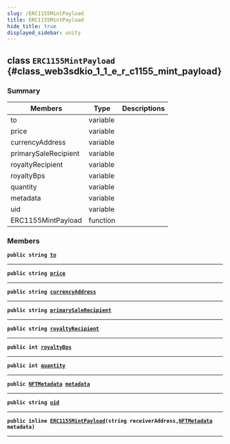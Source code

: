 ```yaml
---
slug: /ERC1155MintPayload
title: ERC1155MintPayload
hide_title: true
displayed_sidebar: unity
---
```


## class `ERC1155MintPayload` {#class_web3sdkio_1_1_e_r_c1155_mint_payload}

### Summary

| Members              | Type     | Descriptions |
| -------------------- | -------- | ------------ |
| to                   | variable |              |
| price                | variable |              |
| currencyAddress      | variable |              |
| primarySaleRecipient | variable |              |
| royaltyRecipient     | variable |              |
| royaltyBps           | variable |              |
| quantity             | variable |              |
| metadata             | variable |              |
| uid                  | variable |              |
| ERC1155MintPayload   | function |              |

### Members

**`public string `[`to`](#class_web3sdkio_1_1_e_r_c1155_mint_payload_1a90c8efd94461cd473fe7fbc62ffade5b)**

---

**`public string `[`price`](#class_web3sdkio_1_1_e_r_c1155_mint_payload_1aebf345f283403e5f19a906273b9d94e1)**

---

**`public string `[`currencyAddress`](#class_web3sdkio_1_1_e_r_c1155_mint_payload_1acceef8db9a3d2dd3784fe84d2c40e5c6)**

---

**`public string `[`primarySaleRecipient`](#class_web3sdkio_1_1_e_r_c1155_mint_payload_1a90a1b502fbf05419a899494b00e048d8)**

---

**`public string `[`royaltyRecipient`](#class_web3sdkio_1_1_e_r_c1155_mint_payload_1a8d996ae403617e990b776684ea4694bd)**

---

**`public int `[`royaltyBps`](#class_web3sdkio_1_1_e_r_c1155_mint_payload_1ab70457e543d0e170cd7d4357cfec793e)**

---

**`public int `[`quantity`](#class_web3sdkio_1_1_e_r_c1155_mint_payload_1a1b68b044c466be74d987aa954c51dfa9)**

---

**`public `[`NFTMetadata`](docs/unity/NFTMetadata.md#struct_web3sdkio_1_1_n_f_t_metadata)` `[`metadata`](#class_web3sdkio_1_1_e_r_c1155_mint_payload_1a372f3f502157d84c58797c2273651bc7)**

---

**`public string `[`uid`](#class_web3sdkio_1_1_e_r_c1155_mint_payload_1a57a67c55cb8802ee220c7f614605b010)**

---

**`public inline `[`ERC1155MintPayload`](#class_web3sdkio_1_1_e_r_c1155_mint_payload_1aa33a80a80a21cbe330e9a073d352c176)`(string receiverAddress,`[`NFTMetadata`](docs/unity/NFTMetadata.md#struct_web3sdkio_1_1_n_f_t_metadata)` metadata)`**

---
